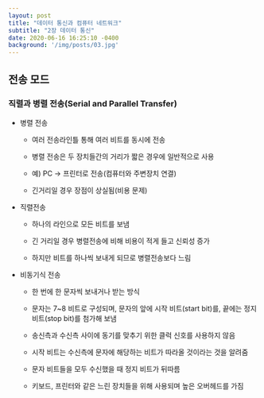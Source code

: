 ```yaml
---
layout: post
title: "데이터 통신과 컴퓨터 네트워크"
subtitle: "2장 데이터 통신"
date: 2020-06-16 16:25:10 -0400
background: '/img/posts/03.jpg'
---
```


## 전송 모드  

### 직렬과 병렬 전송(Serial and Parallel Transfer)  

* 병렬 전송  

  * 여러 전송라인틀 통해 여러 비트를 동시에 전송  

  * 병렬 전송은 두 장치들간의 거리가 짧은 경우에 일반적으로 사용  

  * 예) PC -> 프린터로 전송(컴퓨터와 주변장치 연결)  

  * 긴거리일 경우 장점이 상실됨(비용 문제)  

* 직렬전송  

  * 하나의 라인으로 모든 비트를 보냄  

  * 긴 거리일 경우 병렬전송에 비해 비용이 적게 들고 신뢰성 증가  

  * 하지만 비트를 하나씩 보내게 되므로 병렬전송보다 느림  

* 비동기식 전송  

  * 한 번에 한 문자씩 보내거나 받는 방식  

  * 문자는 7~8 비트로 구성되며, 문자의 앞에 시작 비트(start bit)를, 끝에는 정지 비트(stop bit)를 첨가해 보냄  

  * 송신측과 수신측 사이에 동기를 맞추기 위한 클럭 신호를 사용하지 않음  

  * 시작 비트는 수신측에 문자에 해당하는 비트가 따라올 것이라는 것을 알려줌  

  * 문자 비트들을 모두 수신했을 때 정지 비트가 뒤따름  

  * 키보드, 프린터와 같은 느린 장치들을 위해 사용되며 높은 오버헤드를 가짐  

  